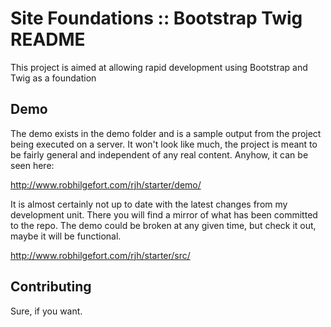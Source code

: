 Site Foundations :: Bootstrap Twig README
========================================

This project is aimed at allowing rapid development using Bootstrap and 
Twig as a foundation

Demo
----

The demo exists in the demo folder and is a sample output from the project 
being executed on a server. It won't look like much, the project is meant to 
be fairly general and independent of any real content. Anyhow, it can be seen 
here:

http://www.robhilgefort.com/rjh/starter/demo/

It is almost certainly not up to date with the latest changes from my 
development unit. There you will find a mirror of what has been committed to 
the repo. The demo could be broken at any given time, but check it out, maybe 
it will be functional.

http://www.robhilgefort.com/rjh/starter/src/


Contributing
------------

Sure, if you want.